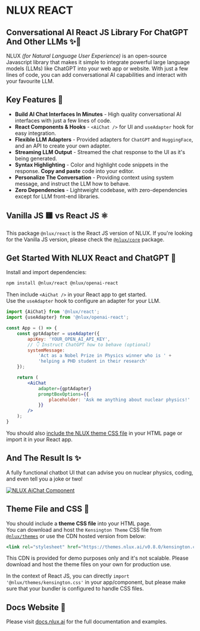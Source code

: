 # NLUX REACT

## Conversational AI React JS Library For ChatGPT And Other LLMs ✨💬

NLUX _(for Natural Language User Experience)_ is an open-source Javascript library that makes it simple to integrate
powerful large language models (LLMs) like ChatGPT into your web app or website. With just a few lines of code, you
can add conversational AI capabilities and interact with your favourite LLM.

## Key Features 🌟

* **Build AI Chat Interfaces In Minutes** - High quality conversational AI interfaces with just a few lines of code.
* **React Components & Hooks** - `<AiChat />` for UI and `useAdapter` hook for easy integration.
* **Flexible LLM Adapters** - Provided adapters for `ChatGPT` and `HuggingFace`, and an API to create
  your own adapter.
* **Streaming LLM Output** - Streamed the chat response to the UI as it's being generated.
* **Syntax Highlighting** - Color and highlight code snippets in the response. **Copy and paste** code into your
  editor.
* **Personalize The Conversation** - Providing context using system message, and instruct the LLM how to behave.
* **Zero Dependencies** - Lightweight codebase, with zero-dependencies except for LLM front-end libraries.

## Vanilla JS 🟨 vs React JS ⚛️

This package `@nlux/react` is the React JS version of NLUX.
If you're looking for the Vanilla JS version, please check
the [`@nlux/core`](https://www.npmjs.com/package/@nlux/core) package.

## Get Started With NLUX React and ChatGPT 🚀

Install and import dependencies:

```sh
npm install @nlux/react @nlux/openai-react
```

Then include `<AiChat />` in your React app to get started.<br />
Use the `useAdapter` hook to configure an adapter for your LLM.

```jsx
import {AiChat} from '@nlux/react';
import {useAdapter} from '@nlux/openai-react';

const App = () => {
    const gptAdapter = useAdapter({
        apiKey: 'YOUR_OPEN_AI_API_KEY',
        // 👇 Instruct ChatGPT how to behave (optional)
        systemMessage:
            'Act as a Nobel Prize in Physics winner who is ' +
            'helping a PHD student in their research'
    });

    return (
        <AiChat
            adapter={gptAdapter}
            promptBoxOptions={{
                placeholder: 'Ask me anything about nuclear physics!'
            }}
        />
    );
}
```

You should also [include the NLUX theme CSS file](#theme-file-and-css-) in your HTML page
or import it in your React app.

## And The Result Is ✨

A fully functional chatbot UI that can advise you on nuclear physics, coding, and even tell you a joke or two!

[![NLUX AiChat Component](https://nlux.ai/images/demos/chat-convo-nobel-prize-in-physics-winner.gif)](https://nlux.ai)

## Theme File and CSS 🎨

You should include a **theme CSS file** into your HTML page.<br />
You can download and host the `Kensington Theme` CSS file
from [`@nlux/themes`](https://www.npmjs.com/package/@nlux/themes) or use the
CDN hosted version from below:

```jsx
<link rel="stylesheet" href="https://themes.nlux.ai/v0.8.0/kensington.css"/>
```

This CDN is provided for demo purposes only and it's not scalable.
Please download and host the theme files on your own for production use.

In the context of React JS, you can directly `import '@nlux/themes/kensington.css'`
in your app/component, but please make sure that your bundler is configured to handle CSS files.

## Docs Website 📖

Please visit [docs.nlux.ai](https://docs.nlux.ai/) for the full documentation and examples.
